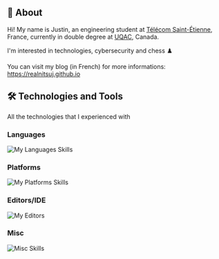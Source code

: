 ## 👋 About

Hi! My name is Justin, an engineering student at [Télécom Saint-Étienne](https://www.telecom-st-etienne.fr/), France, currently in double degree at [UQAC](https://www.uqac.ca/), Canada.

I'm interested in technologies, cybersecurity and chess ♟️

You can visit my blog (in French) for more informations: <https://realnitsuj.github.io>

## 🛠️ Technologies and Tools

All the technologies that I experienced with

### Languages

![My Languages Skills](https://go-skill-icons.vercel.app/api/icons?i=bash,c,cpp,py,lua,java,html,css,js,php,mysql&titles=true)

### Platforms

![My Platforms Skills](https://go-skill-icons.vercel.app/api/icons?i=debian,gentoo,arch,kali,tailsos,linux,systemd,windows,docker,raspberrypi,arduino,platformio&titles=true)

### Editors/IDE

![My Editors](https://go-skill-icons.vercel.app/api/icons?i=neovim,vscode&titles=true)

### Misc

![Misc Skills](https://go-skill-icons.vercel.app/api/icons?i=git,latex,md&titles=true)
